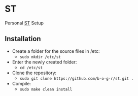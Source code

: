 # ST
Personal [ST](https://st.suckless.org/) Setup

## Installation
* Create a folder for the source files in /etc:
  * `sudo mkdir /etc/st`
* Enter the newly created folder:
  * `cd /etc/st`
* Clone the repository:
  * `sudo git clone https://github.com/b-o-g-r/st.git .`
* Compile:
  * `sudo make clean install`
